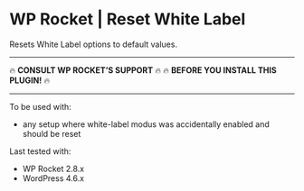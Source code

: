 # WP Rocket | Reset White Label

Resets White Label options to default values.

---

🔥 **CONSULT WP ROCKET’S SUPPORT** 🔥
🔥 **BEFORE YOU INSTALL THIS PLUGIN!** 🔥

---

To be used with:
* any setup where white-label modus was accidentally enabled and should be reset

Last tested with:
* WP Rocket 2.8.x
* WordPress 4.6.x
